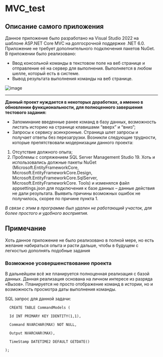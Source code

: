 # MVC_test
## Описание самого приложения
Данное приложение было разработано на Visual Studio 2022 на шаблоне ASP.NET Core MVC на долгосрочной поддержке .NET 6.0. Приложение не требует дополнительного подключения пакетов NuGet. 
В приложении было реализовано:
* Ввод консольной команды в текстовом поле на веб странице и отправление её на сервер для выполнения. Выполняется в любом шелле, который есть в системе.
* Вывод результата выполнения команды на веб странице.

![image](https://github.com/Nata0207/MVC_test/assets/138592313/a6051777-6839-43ce-8a41-169b0e2b4c13)


---
__Данный проект нуждается в некоторых доработках, а именно в обновлении функциональности, для полноценного завершения тестового задания:__
* Запоминание введенные ранее команд в базу данных, возможность листать историю на странице клавишами “вверх” и “вниз”;
* Запросы к сервису асинхронные. Страница шлет запросы и получает ответы без перезагрузки.
Возникли следующие трудности, которые препятствовали модернизации данного проекта:
1. Отсутствие должного опыта;
2. Проблемы с сопряжением SQL Server Management Studio 19. Хоть и использовались должные пакеты NuGet (Microsoft.EntityFrameworkCore, Microsoft.EntityFrameworkCore.Design, Microsoft.EntityFrameworkCore.SqlServer, Microsoft.EntityFrameworkCore. Tools) и изменялся файл appsettings.json для подключения к базе данных – данные действия не дали результата. Выявить причины возможных ошибок не получилось, скорее по причине пункта 1.
   
_В связи с этим в программе был удален не работающий участок, для более простого и удобного восприятия._
## Примечание
Хоть данное приложение не было реализовано в полной мере, но есть желание набираться опыта и расти дальше, чтобы в будущем с легкостью дополнять подобные задания
### Возможное усовершенствование проекта
В дальнейшем всё же планируется полноценная реализация с базой данных. Данная реализация основана на личном интересе из разряда «Вызов».
Планируется не просто отображение команд в истории, но и возможность просмотра даты выполнения команды.

SQL запрос для данной задачи:


   
  
   
      CREATE TABLE CommandModels (
      
      Id INT PRIMARY KEY IDENTITY(1,1),
      
      Command NVARCHAR(MAX) NOT NULL,
      
      Output NVARCHAR(MAX),
      
      TimeStamp DATETIME2 DEFAULT GETDATE()
      
    );
